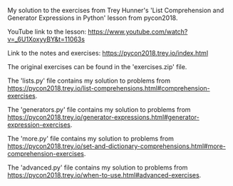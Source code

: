 My solution to the exercises from Trey Hunner's 'List Comprehension and Generator Expressions in Python' lesson from pycon2018.

YouTube link to the lesson: https://www.youtube.com/watch?v=_6U1XoxyyBY&t=11063s

Link to the notes and exercises: https://pycon2018.trey.io/index.html

The original exercises can be found in the 'exercises.zip' file.

The 'lists.py'      file contains my solution to problems from https://pycon2018.trey.io/list-comprehensions.html#comprehension-exercises.

The 'generators.py' file contains my solution to problems from https://pycon2018.trey.io/generator-expressions.html#generator-expression-exercises.

The 'more.py'       file contains my solution to problems from https://pycon2018.trey.io/set-and-dictionary-comprehensions.html#more-comprehension-exercises.

The 'advanced.py'   file contains my solution to problems from https://pycon2018.trey.io/when-to-use.html#advanced-exercises.
